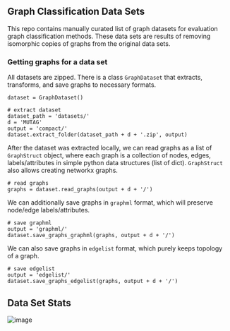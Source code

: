 ## Graph Classification Data Sets

This repo contains manually curated list of graph datasets for evaluation graph classification methods. 
These data sets are results of removing isomorphic copies of graphs from the original data sets. 

### Getting graphs for a data set
All datasets are zipped. There is a class ``GraphDataset`` that extracts, transforms, and save graphs to necessary formats.


    dataset = GraphDataset()
    
    # extract dataset
    dataset_path = 'datasets/'
    d = 'MUTAG'
    output = 'compact/'
    dataset.extract_folder(dataset_path + d + '.zip', output)
  
After the dataset was extracted locally, we can read graphs as a list of ``GraphStruct`` object, where
each graph is a collection of nodes, edges, labels/attributes in simple python data structures (list of dict). 
``GraphStruct`` also allows creating networkx graphs.  
    
    # read graphs
    graphs = dataset.read_graphs(output + d + '/')
    
We can additionally save graphs in ``graphml`` format, which will preserve node/edge labels/attributes.
 
    # save graphml
    output = 'graphml/'
    dataset.save_graphs_graphml(graphs, output + d + '/')
    
We can also save graphs in ``edgelist`` format, which purely keeps topology of a graph. 

    # save edgelist
    output = 'edgelist/'
    dataset.save_graphs_edgelist(graphs, output + d + '/') 

## Data Set Stats
![image](https://user-images.githubusercontent.com/4607709/67501980-7c6b4980-f685-11e9-850a-eb7fcaa5d605.png)
